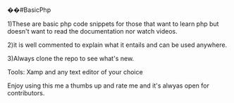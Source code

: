 ��#BasicPhp

1)These are basic php code snippets for those that want to learn php but doesn't want to read the documentation nor watch videos.


2)it is well commented to explain what it entails and can be used anywhere.


3)Always clone the repo to see what's new.


  Tools: Xamp and any text editor of your choice
  
  
   Enjoy using this me a thumbs up and rate me and it's alwyas open for contributors.
